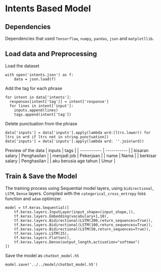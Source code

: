 # Intents Based Model
## Dependencies

Dependencies that used `Tensorflow`, `numpy`, `pandas`, `json` and `matplotllib`.

## Load data and Preprocessing
Load the dataset

```
with open('intents.json') as f:
    data = json.load(f)
```

Add the tag for each phrase
```
for intent in data['intents']:
  responses[intent['tag']] = intent['response']
  for lines in intent['input']:
    inputs.append(lines)
    tags.append(intent['tag'])
```

Delete punctuation from the phrase
```
data['inputs'] = data['inputs'].apply(lambda wrd:[ltrs.lower() for ltrs in wrd if ltrs not in string.punctuation])
data['inputs'] = data['inputs'].apply(lambda wrd: ''.join(wrd))
```

Preview of the data
| inputs      | tags |
| ----------- | ----------- |
| kisaran salary       | Penghasilan       |
| menjadi job   | Pekerjaan        |
| name  | Nama        |
| berkisar salary   | Penghasilan        |
| aku berusia age tahun   | Umur        |

## Train & Save the Model
The training process using Sequential model layers, using `bidirectional`, `LSTM`, `Dense` layers. Compiled with the `categorical_cross_entropy` loss function and `adam` optimizer. 
```
model = tf.keras.Sequential([
    tf.keras.layers.InputLayer(input_shape=(input_shape,)),
    tf.keras.layers.Embedding(vocabulary+1,10),
    tf.keras.layers.Bidirectional(LSTM(200,return_sequences=True)),
    tf.keras.layers.Bidirectional(LSTM(100,return_sequences=True)),
    tf.keras.layers.Bidirectional(LSTM(50,return_sequences=True)),
    tf.keras.layers.LSTM(25),
    tf.keras.layers.Flatten(),
    tf.keras.layers.Dense(output_length,activation="softmax")
])
```
Save the model as `chatbot_model.h5`
```
model.save('../../model/chatbot_model.h5')
```
